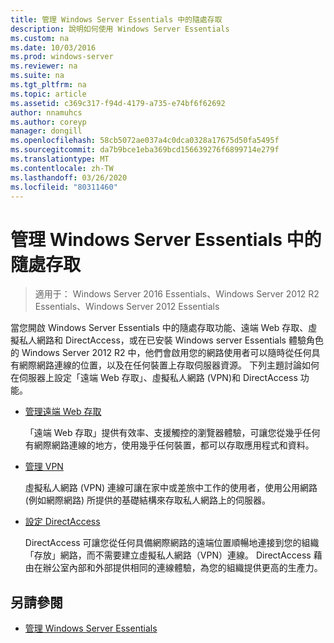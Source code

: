 ```yaml
---
title: 管理 Windows Server Essentials 中的隨處存取
description: 說明如何使用 Windows Server Essentials
ms.custom: na
ms.date: 10/03/2016
ms.prod: windows-server
ms.reviewer: na
ms.suite: na
ms.tgt_pltfrm: na
ms.topic: article
ms.assetid: c369c317-f94d-4179-a735-e74bf6f62692
author: nnamuhcs
ms.author: coreyp
manager: dongill
ms.openlocfilehash: 58cb5072ae037a4c0dca0328a17675d50fa5495f
ms.sourcegitcommit: da7b9bce1eba369bcd156639276f6899714e279f
ms.translationtype: MT
ms.contentlocale: zh-TW
ms.lasthandoff: 03/26/2020
ms.locfileid: "80311460"
---
```

# <a name="manage-anywhere-access-in-windows-server-essentials"></a>管理 Windows Server Essentials 中的隨處存取

>適用于： Windows Server 2016 Essentials、Windows Server 2012 R2 Essentials、Windows Server 2012 Essentials

當您開啟 Windows Server Essentials 中的隨處存取功能、遠端 Web 存取、虛擬私人網路和 DirectAccess，或在已安裝 Windows server Essentials 體驗角色的 Windows Server 2012 R2 中，他們會啟用您的網路使用者可以隨時從任何具有網際網路連線的位置，以及在任何裝置上存取伺服器資源。 下列主題討論如何在伺服器上設定「遠端 Web 存取」、虛擬私人網路 (VPN)和 DirectAccess 功能。  
  
-   [管理遠端 Web 存取](Manage-Remote-Web-Access-in-Windows-Server-Essentials.md)  
  
     「遠端 Web 存取」提供有效率、支援觸控的瀏覽器體驗，可讓您從幾乎任何有網際網路連線的地方，使用幾乎任何裝置，都可以存取應用程式和資料。  
  
-   [管理 VPN](Manage-VPN-in-Windows-Server-Essentials.md)  
  
     虛擬私人網路 (VPN) 連線可讓在家中或差旅中工作的使用者，使用公用網路 (例如網際網路) 所提供的基礎結構來存取私人網路上的伺服器。  
  
-   [設定 DirectAccess](Configure-DirectAccess-in-Windows-Server-Essentials.md)  
  
     DirectAccess 可讓您從任何具備網際網路的遠端位置順暢地連接到您的組織「存放」網路，而不需要建立虛擬私人網路（VPN）連線。 DirectAccess 藉由在辦公室內部和外部提供相同的連線體驗，為您的組織提供更高的生產力。  
  
## <a name="see-also"></a>另請參閱  

-   [管理 Windows Server Essentials](Manage-Windows-Server-Essentials.md)
